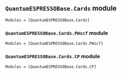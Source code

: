## `QuantumESPRESSOBase.Cards` module

```@autodocs
Modules = [QuantumESPRESSOBase.Cards]
```

### `QuantumESPRESSOBase.Cards.PWscf` module

```@autodocs
Modules = [QuantumESPRESSOBase.Cards.PWscf]
```

### `QuantumESPRESSOBase.Cards.CP` module

```@autodocs
Modules = [QuantumESPRESSOBase.Cards.CP]
```
